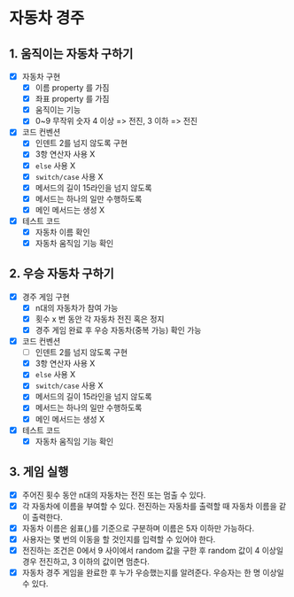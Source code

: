 
# 자동차 경주

## 1. 움직이는 자동차 구하기
- [x] 자동차 구현
  - [x] 이름 property 를 가짐
  - [x] 좌표 property 를 가짐
  - [x] 움직이는 기능
  - [x] 0~9 무작위 숫자 4 이상 => 전진, 3 이하 => 전진
- [x] 코드 컨벤션
  - [x] 인덴트 2를 넘지 않도록 구현
  - [x] 3항 연산자 사용 X
  - [x] `else` 사용 X
  - [x] `switch/case` 사용 X
  - [x] 메서드의 길이 15라인을 넘지 않도록
  - [x] 메서드는 하나의 일만 수행하도록
  - [x] 메인 메서드는 생성 X
- [x] 테스트 코드
  - [x] 자동차 이름 확인
  - [x] 자동차 움직임 기능 확인

## 2. 우승 자동차 구하기
- [x] 경주 게임 구현
  - [x] n대의 자동차가 참여 가능
  - [x] 횟수 x 번 동안 각 자동차 전진 혹은 정지
  - [x] 경주 게임 완료 후 우승 자동차(중복 가능) 확인 가능
- [x] 코드 컨벤션
  - [ ] 인덴트 2를 넘지 않도록 구현
  - [x] 3항 연산자 사용 X
  - [x] `else` 사용 X
  - [x] `switch/case` 사용 X
  - [x] 메서드의 길이 15라인을 넘지 않도록
  - [x] 메서드는 하나의 일만 수행하도록
  - [x] 메인 메서드는 생성 X
- [x] 테스트 코드
  - [x] 자동차 움직임 기능 확인

## 3. 게임 실행
- [X] 주어진 횟수 동안 n대의 자동차는 전진 또는 멈출 수 있다.
- [X] 각 자동차에 이름을 부여할 수 있다. 전진하는 자동차를 출력할 때 자동차 이름을 같이 출력한다.
- [X] 자동차 이름은 쉼표(,)를 기준으로 구분하며 이름은 5자 이하만 가능하다.
- [X] 사용자는 몇 번의 이동을 할 것인지를 입력할 수 있어야 한다.
- [X] 전진하는 조건은 0에서 9 사이에서 random 값을 구한 후 random 값이 4 이상일 경우 전진하고, 3 이하의 값이면 멈춘다.
- [X] 자동차 경주 게임을 완료한 후 누가 우승했는지를 알려준다. 우승자는 한 명 이상일 수 있다.